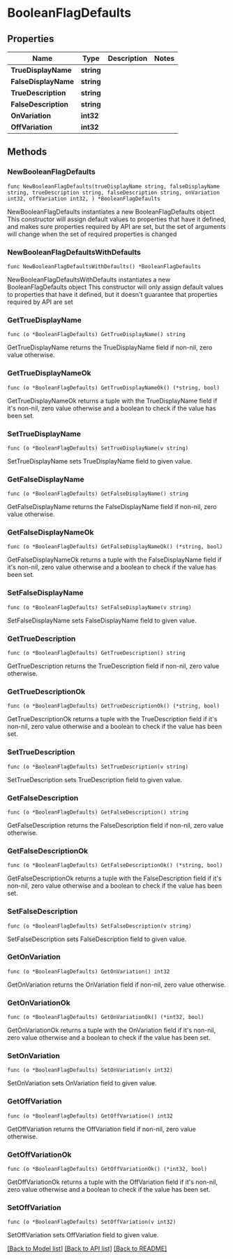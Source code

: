 # BooleanFlagDefaults

## Properties

Name | Type | Description | Notes
------------ | ------------- | ------------- | -------------
**TrueDisplayName** | **string** |  | 
**FalseDisplayName** | **string** |  | 
**TrueDescription** | **string** |  | 
**FalseDescription** | **string** |  | 
**OnVariation** | **int32** |  | 
**OffVariation** | **int32** |  | 

## Methods

### NewBooleanFlagDefaults

`func NewBooleanFlagDefaults(trueDisplayName string, falseDisplayName string, trueDescription string, falseDescription string, onVariation int32, offVariation int32, ) *BooleanFlagDefaults`

NewBooleanFlagDefaults instantiates a new BooleanFlagDefaults object
This constructor will assign default values to properties that have it defined,
and makes sure properties required by API are set, but the set of arguments
will change when the set of required properties is changed

### NewBooleanFlagDefaultsWithDefaults

`func NewBooleanFlagDefaultsWithDefaults() *BooleanFlagDefaults`

NewBooleanFlagDefaultsWithDefaults instantiates a new BooleanFlagDefaults object
This constructor will only assign default values to properties that have it defined,
but it doesn't guarantee that properties required by API are set

### GetTrueDisplayName

`func (o *BooleanFlagDefaults) GetTrueDisplayName() string`

GetTrueDisplayName returns the TrueDisplayName field if non-nil, zero value otherwise.

### GetTrueDisplayNameOk

`func (o *BooleanFlagDefaults) GetTrueDisplayNameOk() (*string, bool)`

GetTrueDisplayNameOk returns a tuple with the TrueDisplayName field if it's non-nil, zero value otherwise
and a boolean to check if the value has been set.

### SetTrueDisplayName

`func (o *BooleanFlagDefaults) SetTrueDisplayName(v string)`

SetTrueDisplayName sets TrueDisplayName field to given value.


### GetFalseDisplayName

`func (o *BooleanFlagDefaults) GetFalseDisplayName() string`

GetFalseDisplayName returns the FalseDisplayName field if non-nil, zero value otherwise.

### GetFalseDisplayNameOk

`func (o *BooleanFlagDefaults) GetFalseDisplayNameOk() (*string, bool)`

GetFalseDisplayNameOk returns a tuple with the FalseDisplayName field if it's non-nil, zero value otherwise
and a boolean to check if the value has been set.

### SetFalseDisplayName

`func (o *BooleanFlagDefaults) SetFalseDisplayName(v string)`

SetFalseDisplayName sets FalseDisplayName field to given value.


### GetTrueDescription

`func (o *BooleanFlagDefaults) GetTrueDescription() string`

GetTrueDescription returns the TrueDescription field if non-nil, zero value otherwise.

### GetTrueDescriptionOk

`func (o *BooleanFlagDefaults) GetTrueDescriptionOk() (*string, bool)`

GetTrueDescriptionOk returns a tuple with the TrueDescription field if it's non-nil, zero value otherwise
and a boolean to check if the value has been set.

### SetTrueDescription

`func (o *BooleanFlagDefaults) SetTrueDescription(v string)`

SetTrueDescription sets TrueDescription field to given value.


### GetFalseDescription

`func (o *BooleanFlagDefaults) GetFalseDescription() string`

GetFalseDescription returns the FalseDescription field if non-nil, zero value otherwise.

### GetFalseDescriptionOk

`func (o *BooleanFlagDefaults) GetFalseDescriptionOk() (*string, bool)`

GetFalseDescriptionOk returns a tuple with the FalseDescription field if it's non-nil, zero value otherwise
and a boolean to check if the value has been set.

### SetFalseDescription

`func (o *BooleanFlagDefaults) SetFalseDescription(v string)`

SetFalseDescription sets FalseDescription field to given value.


### GetOnVariation

`func (o *BooleanFlagDefaults) GetOnVariation() int32`

GetOnVariation returns the OnVariation field if non-nil, zero value otherwise.

### GetOnVariationOk

`func (o *BooleanFlagDefaults) GetOnVariationOk() (*int32, bool)`

GetOnVariationOk returns a tuple with the OnVariation field if it's non-nil, zero value otherwise
and a boolean to check if the value has been set.

### SetOnVariation

`func (o *BooleanFlagDefaults) SetOnVariation(v int32)`

SetOnVariation sets OnVariation field to given value.


### GetOffVariation

`func (o *BooleanFlagDefaults) GetOffVariation() int32`

GetOffVariation returns the OffVariation field if non-nil, zero value otherwise.

### GetOffVariationOk

`func (o *BooleanFlagDefaults) GetOffVariationOk() (*int32, bool)`

GetOffVariationOk returns a tuple with the OffVariation field if it's non-nil, zero value otherwise
and a boolean to check if the value has been set.

### SetOffVariation

`func (o *BooleanFlagDefaults) SetOffVariation(v int32)`

SetOffVariation sets OffVariation field to given value.



[[Back to Model list]](../README.md#documentation-for-models) [[Back to API list]](../README.md#documentation-for-api-endpoints) [[Back to README]](../README.md)


